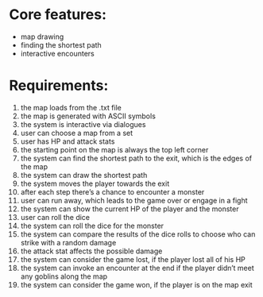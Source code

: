 # Core features:  

- map drawing
- finding the shortest path
- interactive encounters


# Requirements:  

1. the map loads from the .txt file   
2. the map is generated with ASCII symbols 
3. the system is interactive via dialogues 
4. user can choose a map from a set 
5. user has HP and attack stats 
6. the starting point on the map is always the top left corner 
7. the system can find the shortest path to the exit, which is the edges of the map 
8. the system can draw the shortest path 
9. the system moves the player towards the exit 
10. after each step there’s a chance to encounter a monster 
11. user can run away, which leads to the game over or engage in a fight 
12. the system can show the current HP of the player and the monster 
13. user can roll the dice 
14. the system can roll the dice for the monster 
15. the system can compare the results of the dice rolls to choose who can strike with a random damage 
16. the attack stat affects the possible damage 
17. the system can consider the game lost, if the player lost all of his HP  
18. the system can invoke an encounter at the end if the player didn’t meet any goblins along the map  
19. the system can consider the game won, if the player is on the map exit